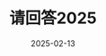---
title: 请回答2025
tags: 
categories:
date: 2025-02-13
mathjax: true
excerpt: "发点牢骚，顺便说说2025年（虽然两个月已经过去了）本网站将如何更新"
---